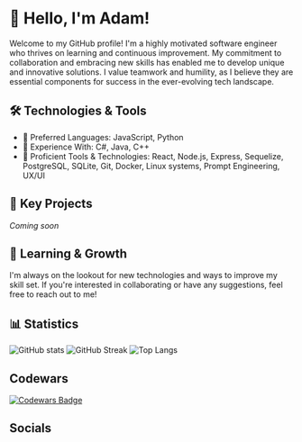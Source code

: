 # 👋 Hello, I'm Adam!

Welcome to my GitHub profile! I'm a highly motivated software engineer who thrives on learning and continuous improvement. My commitment to collaboration and embracing new skills has enabled me to develop unique and innovative solutions. I value teamwork and humility, as I believe they are essential components for success in the ever-evolving tech landscape.

## 🛠️ Technologies & Tools
- 🌟 Preferred Languages:
    JavaScript, Python
- 💼 Experience With:
    C#, Java, C++
- 🧰 Proficient Tools & Technologies:
    React, Node.js, Express, Sequelize, PostgreSQL, SQLite, Git, Docker, Linux systems, Prompt Engineering, UX/UI
   
## 💼 Key Projects
_Coming soon_

## 🌱 Learning & Growth
I'm always on the lookout for new technologies and ways to improve my skill set. If you're interested in collaborating or have any suggestions, feel free to reach out to me! 

## 📊 Statistics 
![GitHub stats](https://github-readme-stats.vercel.app/api?username=AdamScoggins&show_icons=true&theme=tokyonight)
![GitHub Streak](https://github-readme-streak-stats.herokuapp.com?user=AdamScoggins&theme=tokyonight) 
![Top Langs](https://github-readme-stats.vercel.app/api/top-langs/?username=AdamScoggins&layout=compact&theme=tokyonight)

## Codewars
[![Codewars Badge](https://www.codewars.com/users/adamscoggins/badges/large)](https://www.codewars.com/users/adamscoggins)

<!-- [![KnlnKS's LeetCode stats](https://leetcode-stats-six.vercel.app/api?username=adamscoggins)](https://github.com/AdamScoggins/github-readme) -->

## Socials
<!-- 
### Feel free to follow!

<img alt="followers" title="Follow me on Github" src="https://img.shields.io/github/followers/adamscoggins?color=236ad3&style=for-the-badge&logo=github&label=Follow"/> -->

